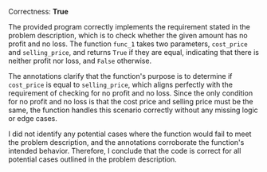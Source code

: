 Correctness: **True**

The provided program correctly implements the requirement stated in the problem description, which is to check whether the given amount has no profit and no loss. The function `func_1` takes two parameters, `cost_price` and `selling_price`, and returns `True` if they are equal, indicating that there is neither profit nor loss, and `False` otherwise.

The annotations clarify that the function's purpose is to determine if `cost_price` is equal to `selling_price`, which aligns perfectly with the requirement of checking for no profit and no loss. Since the only condition for no profit and no loss is that the cost price and selling price must be the same, the function handles this scenario correctly without any missing logic or edge cases.

I did not identify any potential cases where the function would fail to meet the problem description, and the annotations corroborate the function's intended behavior. Therefore, I conclude that the code is correct for all potential cases outlined in the problem description.
